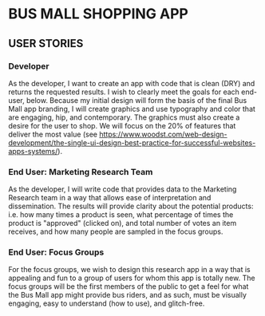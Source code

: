 # BUS MALL SHOPPING APP

## USER STORIES

### Developer
As the developer, I want to create an app with code that is clean (DRY) and returns the requested results. I wish to clearly meet the goals for each end-user, below. Because my initial design will form the basis of the final Bus Mall app branding, I will create graphics and use typography and color that are engaging, hip, and contemporary. The graphics must also create a desire for the user to shop. We will focus on the 20% of features that deliver the most value (see https://www.woodst.com/web-design-development/the-single-ui-design-best-practice-for-successful-websites-apps-systems/).

### End User: Marketing Research Team
As the developer, I will write code that provides data to the Marketing Research team in a way that allows ease of interpretation and dissemination. The results will provide clarity about the potential products: i.e. how many times a product is seen, what percentage of times the product is "approved" (clicked on), and total number of votes an item receives, and how many people are sampled in the focus groups.

### End User: Focus Groups
For the focus groups, we wish to design this research app in a way that is appealing and fun to a group of users for whom this app is totally new. The focus groups will be the first members of the public to get a feel for what the Bus Mall app might provide bus riders, and as such, must be visually engaging, easy to understand (how to use), and glitch-free.

